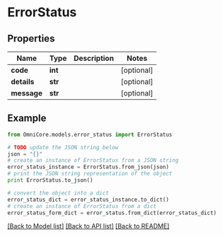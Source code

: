 # ErrorStatus


## Properties
Name | Type | Description | Notes
------------ | ------------- | ------------- | -------------
**code** | **int** |  | [optional] 
**details** | **str** |  | [optional] 
**message** | **str** |  | [optional] 

## Example

```python
from OmniCore.models.error_status import ErrorStatus

# TODO update the JSON string below
json = "{}"
# create an instance of ErrorStatus from a JSON string
error_status_instance = ErrorStatus.from_json(json)
# print the JSON string representation of the object
print ErrorStatus.to_json()

# convert the object into a dict
error_status_dict = error_status_instance.to_dict()
# create an instance of ErrorStatus from a dict
error_status_form_dict = error_status.from_dict(error_status_dict)
```
[[Back to Model list]](../README.md#documentation-for-models) [[Back to API list]](../README.md#documentation-for-api-endpoints) [[Back to README]](../README.md)


